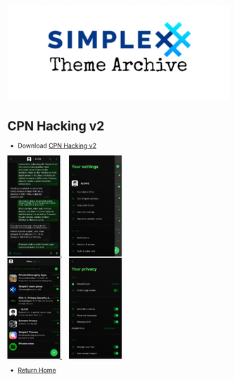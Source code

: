 ![SxC Theme Archive Banner](../resources/SxC_themeBanner.jpg)

# CPN Hacking v2

* Download [CPN Hacking v2](../themes/SxC_CPN_HackingV2.theme)

<a href="../screenshots/SxC_CPN_HackingV201.jpg" target="_blank">
	<img src="../screenshots/SxC_CPN_HackingV201.jpg" width="120">
</a>&nbsp;&nbsp;&nbsp;
<a href="../screenshots/SxC_CPN_HackingV202.jpg" target="_blank">
	<img src="../screenshots/SxC_CPN_HackingV202.jpg" width="120">
</a>
<br>
<a href="../screenshots/SxC_CPN_HackingV203.jpg" target="_blank">
	<img src="../screenshots/SxC_CPN_HackingV203.jpg" width="120">
</a>&nbsp;&nbsp;&nbsp;
<a href="../screenshots/SxC_CPN_HackingV204.jpg" target="_blank">
	<img src="../screenshots/SxC_CPN_HackingV204.jpg" width="120">
</a>

* [Return Home](../)
